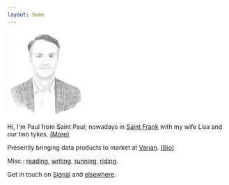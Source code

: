 ```yaml
---
layout: home
---
```

<img src="/assets/og/pmb.sketch.png" width="35%" height="35%">

Hi, I'm Paul from Saint Paul; nowadays in [Saint Frank](/sf/) with my wife Lisa and our two tykes. [(More)](/infobox/)

Presently bringing data products to market at <a href="https://varian.com" target="_blank">Varian</a>. [(Bio)](/bio/)

Misc.: [reading](/books/), [writing](/blog/), [running](/run/), [riding](/cycling/).

Get in touch on <a href="https://signal.org" target="_blank">Signal</a> and [elsewhere](/contact/).